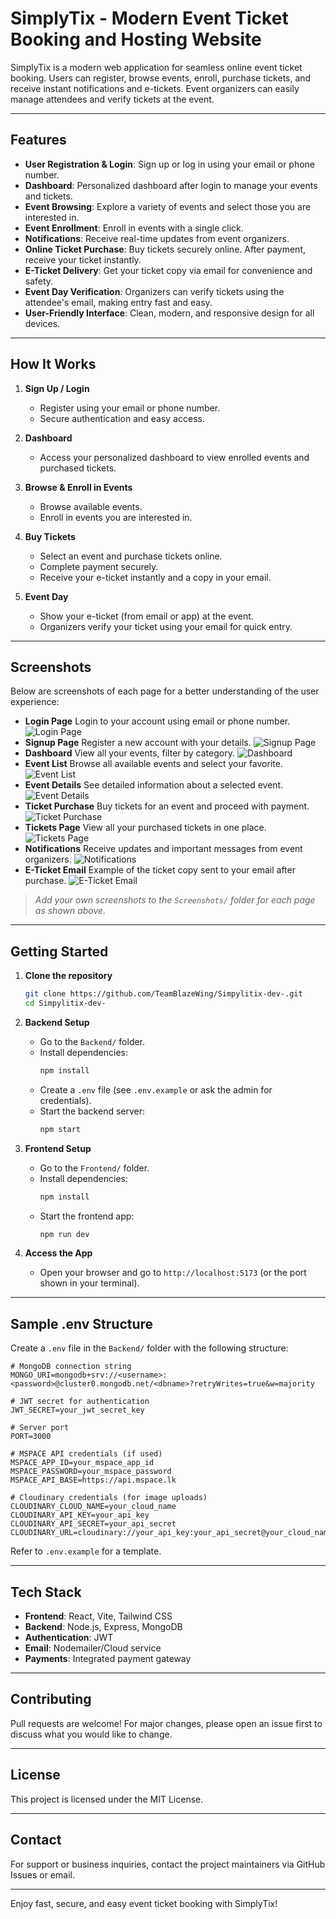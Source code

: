 # SimplyTix - Modern Event Ticket Booking and Hosting Website
SimplyTix is a modern web application for seamless online event ticket booking. Users can register, browse events, enroll, purchase tickets, and receive instant notifications and e-tickets. Event organizers can easily manage attendees and verify tickets at the event.

---

## Features

- **User Registration & Login**: Sign up or log in using your email or phone number.
- **Dashboard**: Personalized dashboard after login to manage your events and tickets.
- **Event Browsing**: Explore a variety of events and select those you are interested in.
- **Event Enrollment**: Enroll in events with a single click.
- **Notifications**: Receive real-time updates from event organizers.
- **Online Ticket Purchase**: Buy tickets securely online. After payment, receive your ticket instantly.
- **E-Ticket Delivery**: Get your ticket copy via email for convenience and safety.
- **Event Day Verification**: Organizers can verify tickets using the attendee's email, making entry fast and easy.
- **User-Friendly Interface**: Clean, modern, and responsive design for all devices.

---

## How It Works

1. **Sign Up / Login**
   - Register using your email or phone number.
   - Secure authentication and easy access.

2. **Dashboard**
   - Access your personalized dashboard to view enrolled events and purchased tickets.

3. **Browse & Enroll in Events**
   - Browse available events.
   - Enroll in events you are interested in.

4. **Buy Tickets**
   - Select an event and purchase tickets online.
   - Complete payment securely.
   - Receive your e-ticket instantly and a copy in your email.

5. **Event Day**
   - Show your e-ticket (from email or app) at the event.
   - Organizers verify your ticket using your email for quick entry.

---

## Screenshots

Below are screenshots of each page for a better understanding of the user experience:

- **Login Page**
  Login to your account using email or phone number.
  ![Login Page](Screenshots/login.png)
- **Signup Page**
  Register a new account with your details.
  ![Signup Page](Screenshots/signup.png)
- **Dashboard**
  View all your events, filter by category.
![Dashboard](Screenshots/dashboard.png)
- **Event List**
  Browse all available events and select your favorite.
  ![Event List](Screenshots/Event.png)
- **Event Details**
  See detailed information about a selected event.
  ![Event Details](Screenshots/event_data.png)
- **Ticket Purchase**
  Buy tickets for an event and proceed with payment.
  ![Ticket Purchase](Screenshots/buy_tickets.png)
- **Tickets Page**
  View all your purchased tickets in one place.
  ![Tickets Page](Screenshots/tickets.png)
- **Notifications**
  Receive updates and important messages from event organizers.
  ![Notifications](Screenshots/notifications.png)
- **E-Ticket Email**
  Example of the ticket copy sent to your email after purchase.
  ![E-Ticket Email](Screenshots/email-ticket.png)

> _Add your own screenshots to the `Screenshots/` folder for each page as shown above._

---

## Getting Started

1. **Clone the repository**
   ```sh
   git clone https://github.com/TeamBlazeWing/Simpylitix-dev-.git
   cd Simpylitix-dev-
   ```

2. **Backend Setup**
   - Go to the `Backend/` folder.
   - Install dependencies:
     ```sh
     npm install
     ```
   - Create a `.env` file (see `.env.example` or ask the admin for credentials).
   - Start the backend server:
     ```sh
     npm start
     ```

3. **Frontend Setup**
   - Go to the `Frontend/` folder.
   - Install dependencies:
     ```sh
     npm install
     ```
   - Start the frontend app:
     ```sh
     npm run dev
     ```

4. **Access the App**
   - Open your browser and go to `http://localhost:5173` (or the port shown in your terminal).

---

## Sample .env Structure

Create a `.env` file in the `Backend/` folder with the following structure:

```env
# MongoDB connection string
MONGO_URI=mongodb+srv://<username>:<password>@cluster0.mongodb.net/<dbname>?retryWrites=true&w=majority

# JWT secret for authentication
JWT_SECRET=your_jwt_secret_key

# Server port
PORT=3000

# MSPACE API credentials (if used)
MSPACE_APP_ID=your_mspace_app_id
MSPACE_PASSWORD=your_mspace_password
MSPACE_API_BASE=https://api.mspace.lk

# Cloudinary credentials (for image uploads)
CLOUDINARY_CLOUD_NAME=your_cloud_name
CLOUDINARY_API_KEY=your_api_key
CLOUDINARY_API_SECRET=your_api_secret
CLOUDINARY_URL=cloudinary://your_api_key:your_api_secret@your_cloud_name
```

Refer to `.env.example` for a template.

---

## Tech Stack
- **Frontend**: React, Vite, Tailwind CSS
- **Backend**: Node.js, Express, MongoDB
- **Authentication**: JWT
- **Email**: Nodemailer/Cloud service
- **Payments**: Integrated payment gateway

---

## Contributing
Pull requests are welcome! For major changes, please open an issue first to discuss what you would like to change.

---

## License
This project is licensed under the MIT License.

---

## Contact
For support or business inquiries, contact the project maintainers via GitHub Issues or email.

---

Enjoy fast, secure, and easy event ticket booking with SimplyTix!
